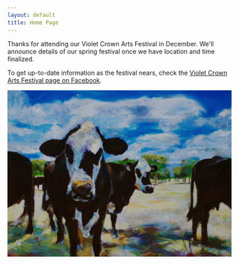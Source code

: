 ```yaml
---
layout: default
title: Home Page
---
```


Thanks for attending our Violet Crown Arts Festival in December.  We'll announce details of our
spring festival once we have location and time finalized.

To get up-to-date information as the festival nears, check the [Violet Crown Arts Festival page on Facebook](https://www.facebook.com/events/102067300252996/).

<a href="artsfest_2016.html"><img src="img/Joseph_Magnano_3.jpg" title="artist Joseph Magnano - Vibrant Cows" class="img-responsive img-rounded"></a>
